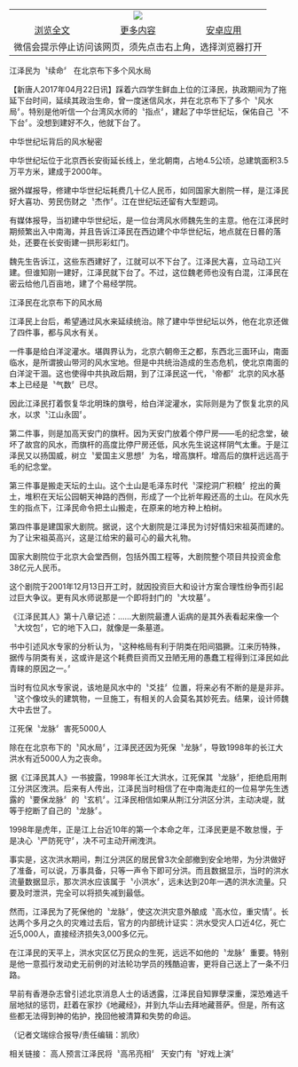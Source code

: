 

<table>
  <tr>
    <td align="center" colspan="3">
      <a href="https://github.com/ogate/ogate/blob/master/README.md"><img src="https://cloud.githubusercontent.com/assets/11880933/13434984/f430fae2-e012-11e5-814f-c2df1e82b247.jpg"/></a>
    </td>
  </tr>
  <tr>
    <td align="center">
      <a href="https://s3.ap-south-1.amazonaws.com/ogatem/oGate.htm?c818363&from=oNote">浏览全文</a>
    </td>
    <td align="center">
      <a href="https://s3.ap-south-1.amazonaws.com/ogatem/oGate.htm?from=oNote">更多内容</a>
    </td>
    <td align="center">
      <a href="https://raw.githubusercontent.com/ogate/up/master/ogate.apk">安卓应用</a>
    </td>
  </tr>
  <tr>
    <td align="center" colspan="3">
      微信会提示停止访问该网页，须先点击右上角，选择浏览器打开
    </td>
  </tr>
</table>    



江泽民为〝续命〞 在北京布下多个风水局








【新唐人2017年04月22日讯】踩着六四学生鲜血上位的江泽民，执政期间为了拖延下台时间，延续其政治生命，曾一度迷信风水，并在北京布下了多个〝风水局〞。特别是他听信一个台湾风水师的〝指点〞，建起了中华世纪坛，保佑自己〝不下台〞。没想到建好不久，他就下台了。











中华世纪坛背后的风水秘密 



中华世纪坛位于北京西长安街延长线上，坐北朝南，占地4.5公顷，总建筑面积3.5万平方米，建成于2000年。



据外媒报导，修建中华世纪坛耗费几十亿人民币，如同国家大剧院一样，是江泽民好大喜功、劳民伤财之〝杰作〞。江在世纪坛还留有大型题词。



有媒体报导，当初建中华世纪坛，是一位台湾风水师魏先生的主意。他在江泽民时期频繁出入中南海，并且告诉江泽民在西边建个中华世纪坛，地点就在日晷的落处，还要在长安街建一拱形彩虹门。



魏先生告诉江，这些东西建好了，江就可以不下台了。江泽民大喜，立马动工兴建。但谁知刚一建好，江泽民就下台了。不过，这位魏老师也没有白混，江泽民在密云给他几百亩地，建了个易经学院。



江泽民在北京布下的风水局 



江泽民上台后，希望通过风水来延续统治。除了建中华世纪坛以外，他在北京还做了四件事，都与风水有关。



一件事是给白洋淀灌水。堪舆界认为，北京六朝帝王之都，东西北三面环山，南面临水，是所谓披山带河的风水宝地。但是中共统治造成的生态危机，使北京南面的白洋淀干涸。这也使得中共执政后期，到了江泽民这一代，〝帝都〞北京的风水基本上已经是〝气数〞已尽。



因此江泽民打着恢复华北明珠的旗号，给白洋淀灌水，实际则是为了恢复北京的风水，以求〝江山永固〞。



第二件事，则是加高天安门的旗杆。因为天安门放着个停尸房——毛的纪念堂，破坏了故宫的风水，而旗杆的高度比停尸房还低，风水先生说这样阴气太重。于是江泽民又以扬国威，树立〝爱国主义思想〞为名，增高旗杆。增高后的旗杆远远高于毛的纪念堂。



第三件事是搬走天坛的土山。这个土山是毛泽东时代〝深挖洞广积粮〞挖出的黄土，堆积在天坛公园朝天神路的西侧，形成了一个比祈年殿还高的土山。在风水先生的指点下，江泽民命令把土山搬走，在原来的地方种上柏树。



第四件事是建国家大剧院。据说，这个大剧院是江泽民为讨好情妇宋祖英而建的。为了让宋祖英高兴，这是江给宋的最可心的最大礼物。



国家大剧院位于北京大会堂西侧，包括外围工程等，大剧院整个项目共投资金愈38亿元人民币。



这个剧院于2001年12月13日开工时，就因投资巨大和设计方案合理性纷争而引起过巨大争议。更有风水师说那是一个即将封门的〝大坟墓〞。



《江泽民其人》第十八章记述：……大剧院最遭人诟病的是其外表看起来像一个〝大坟包〞，它的地下入口，就像是一条墓道。



书中引述风水专家的分析认为，〝这种格局有利于阴类在阳间猖獗。江来历特殊，据传与阴类有关，这或许是这个耗费巨资而又丑陋无用的愚蠢工程得到江泽民如此青睐的原因之一。〞



当时有位风水专家说，该地是风水中的〝爻挂〞位置，将来必有不断的是是非非。〝这个像坟头的建筑物，一旦施工，有相关的人会莫名其妙死去。结果，设计师魏大中去世了。



江死保〝龙脉〞害死5000人 



除在在北京布下的〝风水局〞，江泽民还因为死保〝龙脉〞，导致1998年的长江大洪水有近5000人为之丧命。



据《江泽民其人》一书披露，1998年长江大洪水，江死保其〝龙脉〞，拒绝启用荆江分洪区洩洪。后来有人传出，江泽民当时相信了在中南海走红的一位易学先生透露的〝要保龙脉〞的〝玄机〞。江泽民相信如果从荆江分洪区分洪，主动决堤，就等于挖断了自己的〝龙脉〞。



1998年是虎年，正是江上台近10年的第一个本命之年，江泽民更是不敢怠慢，于是决心〝严防死守〞，决不可主动开闸洩洪。



事实是，这次洪水期间，荆江分洪区的居民曾3次全部撤到安全地带，为分洪做好了准备，可以说，万事具备，只等一声令下即可分洪。而且数据显示，当时的洪水流量数据显示，那次洪水应该属于〝小洪水〞，远未达到20年一遇的洪水流量。只要及时泄洪，完全可以将损失减到最低。



然而，江泽民为了死保他的〝龙脉〞，使这次洪灾意外酿成〝高水位，重灾情〞。长达两个多月之久的灾难过去后，官方的内部统计证实：洪水受灾人口近4亿，死亡近5,000人，直接经济损失3,000多亿元。



在江泽民的天平上，洪水灾区亿万民众的生死，远远不如他的〝龙脉〞重要。特别是他一意孤行发动史无前例的对法轮功学员的残酷迫害，更将自己送上了一条不归路。



早前有香港杂志曾引述北京消息人士的话透露，江泽民自知罪孽深重，深恐难逃千层地狱的惩罚，赶着在家抄《地藏经》，并到九华山去拜地藏菩萨。但是，所有这些都无法得到神的佑护，挽回他被清算和失势的命运。



（记者文瑞综合报导/责任编辑：凯欣）



相关链接： 高人预言江泽民将〝高吊亮相〞 天安门有〝好戏上演〞 





